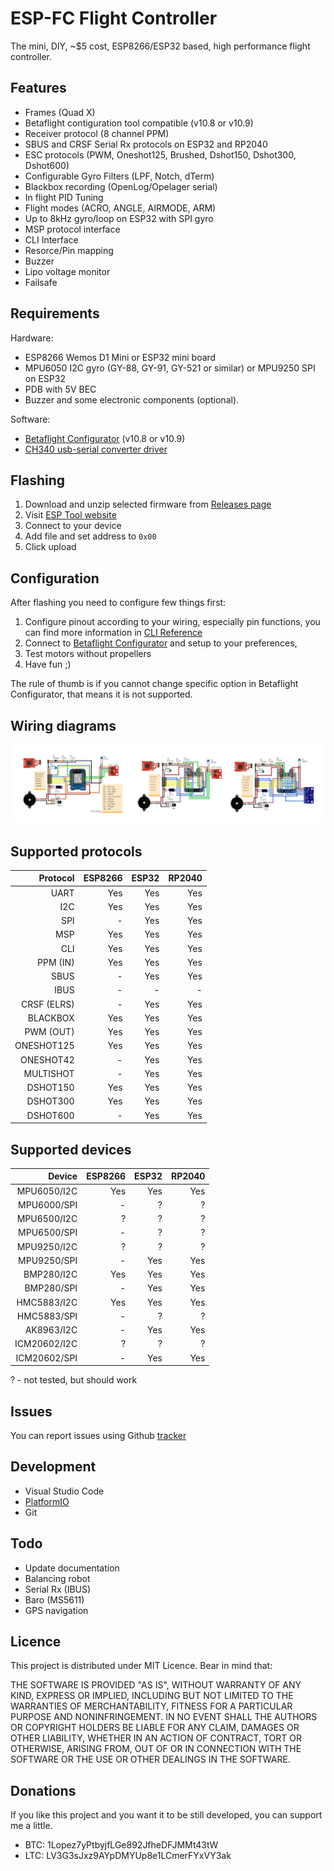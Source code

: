 # ESP-FC Flight Controller
The mini, DIY, ~$5 cost, ESP8266/ESP32 based, high performance flight controller.

## Features
* Frames (Quad X)
* Betaflight contiguration tool compatible (v10.8 or v10.9)
* Receiver protocol (8 channel PPM)
* SBUS and CRSF Serial Rx protocols on ESP32 and RP2040
* ESC protocols (PWM, Oneshot125, Brushed, Dshot150, Dshot300, Dshot600)
* Configurable Gyro Filters (LPF, Notch, dTerm)
* Blackbox recording (OpenLog/Opelager serial)
* In flight PID Tuning
* Flight modes (ACRO, ANGLE, AIRMODE, ARM)
* Up to 8kHz gyro/loop on ESP32 with SPI gyro
* MSP protocol interface
* CLI Interface
* Resorce/Pin mapping
* Buzzer
* Lipo voltage monitor
* Failsafe

## Requirements
Hardware:
* ESP8266 Wemos D1 Mini or ESP32 mini board
* MPU6050 I2C gyro (GY-88, GY-91, GY-521 or similar) or MPU9250 SPI on ESP32
* PDB with 5V BEC
* Buzzer and some electronic components (optional).

Software:
* [Betaflight Configurator](https://github.com/betaflight/betaflight-configurator/releases) (v10.8 or v10.9)
* [CH340 usb-serial converter driver](https://sparks.gogo.co.nz/ch340.html)

## Flashing
1. Download and unzip selected firmware from [Releases page](https://github.com/rtlopez/esp-fc/releases)
2. Visit [ESP Tool website](https://espressif.github.io/esptool-js/)
3. Connect to your device
4. Add file and set address to `0x00`
5. Click upload

## Configuration
After flashing you need to configure few things first:
 1. Configure pinout according to your wiring, especially pin functions, you can find more information in [CLI Reference](/docs/cli.md)
 2. Connect to [Betaflight Configurator](https://github.com/betaflight/betaflight-configurator/releases) and setup to your preferences,
 3. Test motors without propellers
 4. Have fun ;)

The rule of thumb is if you cannot change specific option in Betaflight Configurator, that means it is not supported.

## Wiring diagrams

[![ESP-FC example wiring diagrams](/docs/images/espfc_wiring_combined.png)](/docs/wiring.md)


## Supported protocols

| Protocol        | ESP8266 | ESP32 | RP2040 |
|----------------:|--------:|------:|-------:|
| UART            | Yes     |   Yes |    Yes |
| I2C             | Yes     |   Yes |    Yes |
| SPI             | -       |   Yes |    Yes |
| MSP             | Yes     |   Yes |    Yes |
| CLI             | Yes     |   Yes |    Yes |
| PPM (IN)        | Yes     |   Yes |    Yes |
| SBUS            | -       |   Yes |    Yes |
| IBUS            | -       |     - |      - |
| CRSF (ELRS)     | -       |   Yes |    Yes |
| BLACKBOX        | Yes     |   Yes |    Yes |
| PWM (OUT)       | Yes     |   Yes |    Yes |
| ONESHOT125      | Yes     |   Yes |    Yes |
| ONESHOT42       | -       |   Yes |    Yes |
| MULTISHOT       | -       |   Yes |    Yes |
| DSHOT150        | Yes     |   Yes |    Yes |
| DSHOT300        | Yes     |   Yes |    Yes |
| DSHOT600        | -       |   Yes |    Yes |

## Supported devices

| Device          | ESP8266 | ESP32 | RP2040 |
|----------------:|--------:|------:|-------:|
| MPU6050/I2C     | Yes     |   Yes |    Yes |
| MPU6000/SPI     | -       |     ? |      ? |
| MPU6500/I2C     | ?       |     ? |      ? |
| MPU6500/SPI     | -       |     ? |      ? |
| MPU9250/I2C     | ?       |     ? |      ? |
| MPU9250/SPI     | -       |   Yes |    Yes |
| BMP280/I2C      | Yes     |   Yes |    Yes |
| BMP280/SPI      | -       |   Yes |    Yes |
| HMC5883/I2C     | Yes     |   Yes |    Yes |
| HMC5883/SPI     | -       |     ? |      ? |
| AK8963/I2C      | -       |   Yes |    Yes |
| ICM20602/I2C    | ?       |     ? |      ? |
| ICM20602/SPI    | -       |   Yes |    Yes |

? - not tested, but should work

## Issues
You can report issues using Github [tracker](https://github.com/rtlopez/esp-fc/issues)

## Development
* Visual Studio Code
* [PlatformIO](https://platformio.org/install/ide?install=vscode)
* Git

## Todo
* Update documentation
* Balancing robot
* Serial Rx (IBUS)
* Baro (MS5611)
* GPS navigation

## Licence
This project is distributed under MIT Licence. Bear in mind that:

THE SOFTWARE IS PROVIDED "AS IS", WITHOUT WARRANTY OF ANY KIND, EXPRESS OR
IMPLIED, INCLUDING BUT NOT LIMITED TO THE WARRANTIES OF MERCHANTABILITY,
FITNESS FOR A PARTICULAR PURPOSE AND NONINFRINGEMENT. IN NO EVENT SHALL THE
AUTHORS OR COPYRIGHT HOLDERS BE LIABLE FOR ANY CLAIM, DAMAGES OR OTHER
LIABILITY, WHETHER IN AN ACTION OF CONTRACT, TORT OR OTHERWISE, ARISING FROM,
OUT OF OR IN CONNECTION WITH THE SOFTWARE OR THE USE OR OTHER DEALINGS IN THE
SOFTWARE.

## Donations
If you like this project and you want it to be still developed, you can support me a little.

* BTC: 1Lopez7yPtbyjfLGe892JfheDFJMMt43tW
* LTC: LV3G3sJxz9AYpDMYUp8e1LCmerFYxVY3ak
